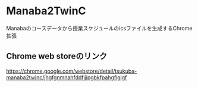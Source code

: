 # Manaba2TwinC
Manabaのコースデータから授業スケジュールのicsファイルを生成するChrome拡張

## Chrome web storeのリンク
https://chrome.google.com/webstore/detail/tsukuba-manaba2twinc/jhgfgnmnahfddfjjipgbkfpahgfigigf
